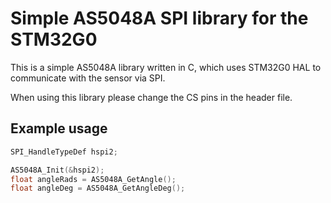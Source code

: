 # Simple AS5048A SPI library for the STM32G0

This is a simple AS5048A library written in C, which uses STM32G0 HAL to communicate with the sensor via SPI.

When using this library please change the CS pins in the header file.
## Example usage
```C
SPI_HandleTypeDef hspi2;

AS5048A_Init(&hspi2);
float angleRads = AS5048A_GetAngle();
float angleDeg = AS5048A_GetAngleDeg();
```
